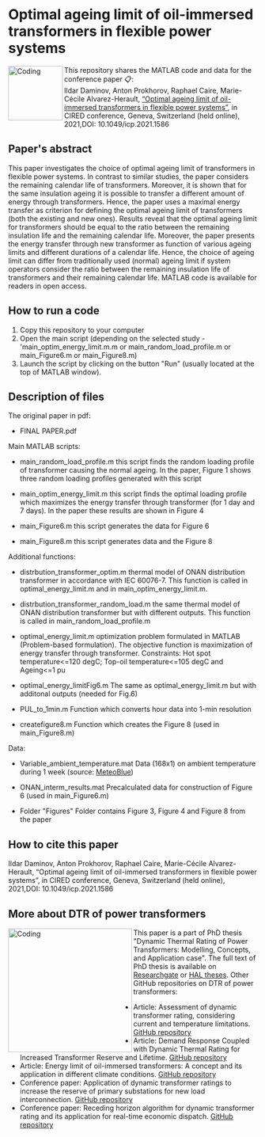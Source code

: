 # Optimal ageing limit of oil-immersed transformers in flexible power systems

<img align="left" alt="Coding" width="110" src="https://www.cired2021.org/media/1719/cired-2021_logo-red-black-002.jpg">

  
This repository shares the MATLAB code and data for the conference paper 📋:\
Ildar Daminov, Anton Prokhorov, Raphael Caire, Marie-Cécile Alvarez-Herault, [“Optimal ageing limit of oil-immersed transformers in flexible power systems”](https://hal.archives-ouvertes.fr/G2ELAB/hal-03355187v1), in CIRED conference, Geneva, Switzerland (held online), 2021,DOI: 10.1049/icp.2021.1586
  
  
## Paper's abstract
This paper investigates the choice of optimal ageing limit of transformers in flexible power systems. In contrast to similar studies, the paper considers the remaining calendar life of transformers. Moreover, it is shown that for the same insulation ageing it is possible to transfer a different amount of energy through transformers. Hence, the paper uses a maximal energy transfer as criterion for defining the optimal ageing limit of transformers (both the existing and new ones). Results reveal that the optimal ageing limit for transformers should be equal to the ratio between the remaining insulation life and the remaining calendar life. Moreover, the paper presents the energy transfer through new transformer as function of various ageing limits and different durations of a calendar life. Hence, the choice of ageing limit can differ from traditionally used (normal) ageing limit if system operators consider the ratio between the remaining insulation life of transformers and their remaining calendar life. MATLAB code is available for readers in open access.

## How to run a code 
1. Copy this repository to your computer 
2. Open the main script (depending on the selected study - 'main_optim_energy_limit.m.m or main_random_load_profile.m or main_Figure6.m or main_Figure8.m)
3. Launch the script by clicking on the button "Run" (usually located at the top of MATLAB window).


## Description of files

The original paper in pdf:  
* FINAL PAPER.pdf

Main MATLAB scripts:
* main_random_load_profile.m    this script finds the random loading profile of transformer causing the normal ageing. In the 
                                paper, Figure 1 shows three random loading profiles generated with this script 
* main_optim_energy_limit.m     this script finds the optimal loading profile which maximizes the energy transfer through 
                                transformer (for 1 day and 7 days). In the paper these results are shown in Figure 4
* main_Figure6.m                this script generates the data for Figure 6
  
* main_Figure8.m                this script generates data and the Figure 8

Additional functions:  
* distrbution_transformer_optim.m         thermal model of ONAN distribution transformer in accordance with IEC 60076-7. This 
                                          function is called in optimal_energy_limit.m and in main_optim_energy_limit.m. 
  
* distrbution_transformer_random_load.m   the same thermal model of ONAN distribution transformer but with different outputs.
                                          This function is called in main_random_load_profile.m        
  
* optimal_energy_limit.m                  optimization problem formulated in MATLAB (Problem-based formulation). The objective 
                                          function is maximization of energy transfer through transformer. Constraints: 
                                          Hot spot temperature<=120 degC; Top-oil temperature<=105 degC and Ageing<=1 pu
 
* optimal_energy_limitFig6.m              The same as optimal_energy_limit.m but with additonal outputs (needed for Fig.6)                              
  
* PUL_to_1min.m                           Function which converts hour data into 1-min resolution
  
* createfigure8.m                         Function which creates the Figure 8 (used in main_Figure8.m)

Data: 
* Variable_ambient_temperature.mat        Data (168x1) on ambient temperature during 1 week (source: [MeteoBlue](https://www.meteoblue.com/fr/historyplus)) 
  
* ONAN_interm_results.mat                 Precalculated data for construction of Figure 6 (used in main_Figure6.m)
  
* Folder "Figures"                        Folder contains Figure 3, Figure 4 and Figure 8 from the paper

## How to cite this paper 
Ildar Daminov, Anton Prokhorov, Raphael Caire, Marie-Cécile Alvarez-Herault, “Optimal ageing limit of oil-immersed transformers in flexible power systems”, in CIRED conference, Geneva, Switzerland (held online), 2021,DOI: 10.1049/icp.2021.1586


## More about DTR of power transformers 
<img align="left" alt="Coding" width="250" src="https://sun9-19.userapi.com/impg/3dcwjraHJPNgrxtWv7gEjZTQkvv5T0BttTDwVg/e9rt2Xs8Y5A.jpg?size=763x1080&quality=95&sign=7c57483971f31f7009fbcdce5aafd97e&type=album">This paper is a part of PhD thesis "Dynamic Thermal Rating of Power Transformers: Modelling, Concepts, and Application case". The full text of PhD thesis is available on [Researchgate](https://www.researchgate.net/publication/363383515_Dynamic_Thermal_Rating_of_Power_Transformers_Modelling_Concepts_and_Application_case) or [HAL theses](https://tel.archives-ouvertes.fr/tel-03772184). Other GitHub repositories on DTR of power transformers:
* Article: Assessment of dynamic transformer rating, considering current and temperature limitations. [GitHub repository](https://github.com/Ildar-Daminov/Assessment_Dynamic_Thermal_Rating_of_Transformers)
* Article: Demand Response Coupled with Dynamic Thermal Rating for Increased Transformer Reserve and Lifetime. [GitHub repository](https://github.com/Ildar-Daminov/Demand-response-coupled-with-DTR-of-transformers)
* Article: Energy limit of oil-immersed transformers: A concept and its application in different climate conditions. [GitHub repository](https://github.com/Ildar-Daminov/Energy-limit-of-power-transformer)
* Conference paper: Application of dynamic transformer ratings to increase the reserve of primary substations for new load interconnection. [GitHub repository](https://github.com/Ildar-Daminov/Reserve-capacity-of-transformer-for-load-connection)
* Conference paper: Receding horizon algorithm for dynamic transformer rating and its application for real-time economic dispatch. [GitHub repository](https://github.com/Ildar-Daminov/Receding-horizon-algorithm-for-dynamic-transformer-rating)
